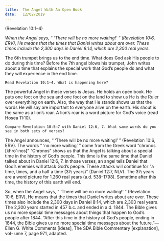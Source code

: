 ```yaml
---
title:  The Angel With An Open Book 
date:   12/02/2019
---
```


(Revelation 10:1–4)

_When the Angel says, “ ‘There will be no more waiting!’ ” (Revelation 10:6, ERV), He means that the times that Daniel writes about are over. These times include the 2,300 days in Daniel 8:14, which are 2,300 real years._

The 6th trumpet brings us to the end time. What does God ask His people to do during this time? Before the 7th angel blows his trumpet, John writes about a time that explains the special work that God’s people do and what they will experience in the end time.

`Read Revelation 10:1–4. What is happening here?`

The powerful Angel in these verses is Jesus. He holds an open book. He puts one foot on the sea and one foot on the land to show us He is the Ruler over everything on earth. Also, the way that He stands shows us that the words He will say are important to everyone alive on the earth. His shout is the same as a lion’s roar. A lion’s roar is a word picture for God’s voice (read Hosea 11:10).

`Compare Revelation 10:5–7 with Daniel 12:6, 7. What same words do you see in both sets of verses?`

The Angel announces, “ ‘There will be no more waiting!’ ” (Revelation 10:6, ERV). The words “ ‘no more waiting’ ” come from the Greek word “chronos [khro’-nos]” “Chronos” shows us that the Angel is talking about a special time in the history of God’s people. This time is the same time that Daniel talked about in Daniel 12:6, 7. In those verses, an angel tells Daniel that God’s enemies will attack God’s people. These attacks will continue for “a time, times, and a half a time (3½ years)” (Daniel 12:7, NLV). The 3½ years are a word picture for 1,260 real years (a.d. 538–1798). Sometime after this time, the history of this earth will end.

So, when the Angel says, “ ‘There will be no more waiting!’ ” (Revelation 10:6, ERV), He means that the times that Daniel writes about are over. These times also include the 2,300 days in Daniel 8:14, which are 2,300 real years. The 2,300 years started in 457 b.c. and ended in a.d. 1844. The Bible gives us no more special time messages about things that happen to God’s people after 1844. “After this time in the history of God’s people, ending in 1844, the Bible gives us no more special time messages about the future.”—Ellen G. White Comments [ideas], The SDA Bible Commentary [explanation], vol- ume 7, page 971, adapted.